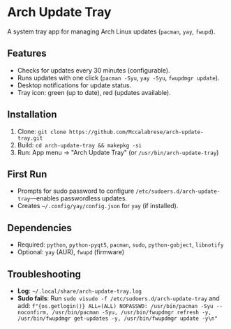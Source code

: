 # Arch Update Tray
A system tray app for managing Arch Linux updates (`pacman`, `yay`, `fwupd`).

## Features
- Checks for updates every 30 minutes (configurable).
- Runs updates with one click (`pacman -Syu`, `yay -Syu`, `fwupdmgr update`).
- Desktop notifications for update status.
- Tray icon: green (up to date), red (updates available).

## Installation
1. Clone: `git clone https://github.com/Mccalabrese/arch-update-tray.git`
2. Build: `cd arch-update-tray && makepkg -si`
3. Run: App menu → "Arch Update Tray" (or `/usr/bin/arch-update-tray`)

## First Run
- Prompts for sudo password to configure `/etc/sudoers.d/arch-update-tray`—enables passwordless updates.
- Creates `~/.config/yay/config.json` for `yay` (if installed).

## Dependencies
- Required: `python`, `python-pyqt5`, `pacman`, `sudo`, `python-gobject`, `libnotify`
- Optional: `yay` (AUR), `fwupd` (firmware)

## Troubleshooting
- **Log**: `~/.local/share/arch-update-tray.log`
- **Sudo fails**: Run `sudo visudo -f /etc/sudoers.d/arch-update-tray` and add: `f"{os.getlogin()} ALL=(ALL) NOPASSWD: /usr/bin/pacman -Syu --noconfirm, /usr/bin/pacman -Syu, /usr/bin/fwupdmgr refresh -y, /usr/bin/fwupdmgr get-updates -y, /usr/bin/fwupdmgr update -y\n"`